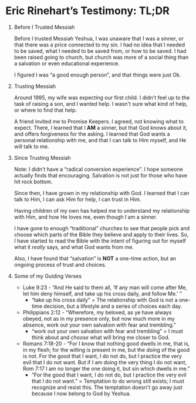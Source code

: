 # Eric Rinehart’s Testimony: TL;DR

1. Before I Trusted Messiah

    Before I trusted Messiah Yeshua, I was unaware that I was a sinner, or that there was a price connected to my sin.
    I had no idea that I needed to be saved, what I needed to be saved from, or how to be saved.
    I had been raised going to church, but church was more of a social thing than a salvation or even educational experience.

    I figured I was “a good enough person”, and that things were just Ok.

2. Trusting Messiah

    Around 1995, my wife was expecting our first child.
    I didn't feel up to the task of raising a son, and I wanted help.
    I wasn't sure what kind of help, or where to find that help.

    A friend invited me to Promise Keepers.
    I agreed, not knowing what to expect.
    There, I learned that I **AM** a sinner, but that God knows about it, and offers forgiveness for the asking.
    I learned that God wants a personal relationship with me, and that I can talk to Him myself, and He will talk to me.

3. Since Trusting Messiah

    Note: I didn't have a “radical conversion experience”.
    I hope someone actually finds that encouraging.
    Salvation is not just for those who have hit rock bottom.

    Since then, I have grown in my relationship with God.
    I learned that I can talk to Him, I can ask Him for help, I can trust in Him.

    Having children of my own has helped me to understand my relationship with Him, and how He loves me, even though I am a sinner.

    I have gone to enough “traditional” churches to see that people pick and choose which parts of the Bible they believe and apply to their lives.
    So, I have started to read the Bible with the intent of figuring out for myself what it *really* says, and what God wants from me.

    Also, I have found that “salvation” is **NOT** a one-time action, but an ongoing process of trust and choices.

4. Some of my Guiding Verses

    * Luke 9:23 - “And He said to them all, ‘If any man will come after Me, let him deny himself, and take up his cross daily, and follow Me.’ ”
        * “take up his cross daily” = The relationship with God is not a one-time decision, but a lifestyle and a series of choices each day.
    * Philippians 2:12 - “Wherefore, my beloved, as ye have always obeyed, not as in my presence only, but now much more in my absence, work out your own salvation with fear and trembling.”
        * “work out your own salvation with fear and trembling” = I must think about and *choose* what will bring me closer to God.
    * Romans 7:18-20 - “For I know that nothing good dwells in me, that is, in my flesh; for the willing is present in me, but the doing of the good is not. For the good that I want, I do not do, but I practice the very evil that I do not want. But if I am doing the very thing I do not want, Rom 7:17 I am no longer the one doing it, but sin which dwells in me.”
        * “For the good that I want, I do not do, but I practice the very evil that I do not want.” = Temptation to do wrong still exists; I must recognize and resist this. The temptation doesn't go away just because I now belong to God by Yeshua.
